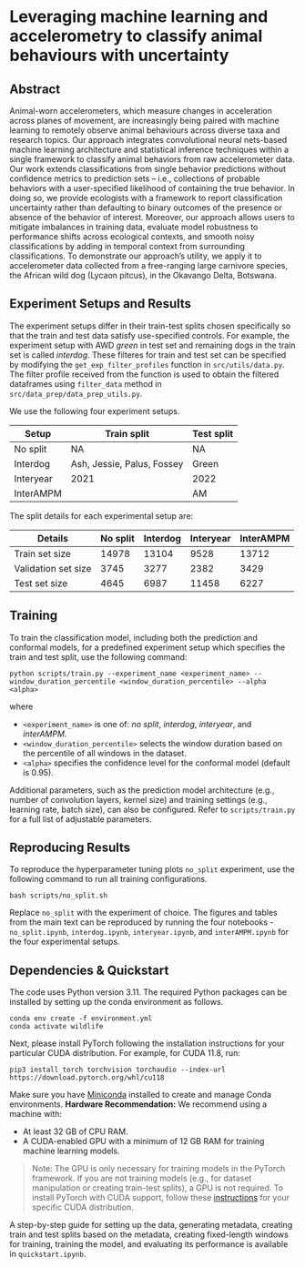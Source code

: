 # Leveraging machine learning and accelerometry to classify animal behaviours with uncertainty 

## Abstract

Animal-worn accelerometers, which measure changes in acceleration across planes of movement, are increasingly being paired with machine learning to remotely observe animal behaviours across diverse taxa and research topics. 
Our approach integrates convolutional neural nets-based machine learning architecture and statistical inference techniques within a single framework to classify animal behaviors from raw accelerometer data. Our work extends classifications from single behavior predictions without confidence metrics to prediction sets – i.e., collections of probable behaviors with a user-specified likelihood of containing the true behavior. In doing so, we provide ecologists with a framework to report classification uncertainty rather than defaulting to binary outcomes of the presence or absence of the behavior of interest. Moreover, our approach allows users to mitigate imbalances in training data, evaluate model robustness to performance shifts across ecological contexts, and smooth noisy classifications by adding in temporal context from surrounding classifications. To demonstrate our approach’s utility, we apply it to accelerometer data collected from a free-ranging large carnivore species, the African wild dog (Lycaon pitcus), in the Okavango Delta, Botswana. 

## Experiment Setups and Results

The experiment setups differ in their train-test splits chosen specifically so that the train and test data satisfy use-specified controls. For example, the experiment setup with AWD *green* in test set and remaining dogs in the train set is called *interdog*. These filteres for train and test set can be specified by modifying the `get_exp_filter_profiles` function in `src/utils/data.py`. The filter profile received from the function is used to obtain the filtered dataframes using `filter_data` method in `src/data_prep/data_prep_utils.py`.

We use the following four experiment setups.

| Setup | Train split | Test split |
|-------|-------------|------------|
| No split | NA | NA |
| Interdog | Ash, Jessie, Palus, Fossey | Green |
| Interyear | 2021 | 2022|
| InterAMPM| | AM | PM | 

The split details for each experimental setup are:

| Details | No split | Interdog | Interyear | InterAMPM |
|---------|----------|----------|-----------|-----------|
| Train set size | 14978 | 13104 | 9528 | 13712|
| Validation set size | 3745 | 3277 | 2382 | 3429 |
| Test set size | 4645 | 6987 | 11458 | 6227 | 

## Training

To train the classification model, including both the prediction and conformal models, for a predefined experiment setup which specifies the train and test split, use the following command:
```
python scripts/train.py --experiment_name <experiment_name> --window_duration_percentile <window_duration_percentile> --alpha <alpha>
```
where
- `<experiment_name>` is one of: *no split*, *interdog*, *interyear*, and *interAMPM*.
- `<window_duration_percentile>` selects the window duration based on the percentile of all windows in the dataset.
- `<alpha>` specifies the confidence level for the conformal model (default is 0.95).

Additional parameters, such as the prediction model architecture (e.g., number of convolution layers, kernel size) and training settings (e.g., learning rate, batch size), can also be configured. Refer to `scripts/train.py` for a full list of adjustable parameters.

## Reproducing Results

To reproduce the hyperparameter tuning plots `no_split` experiment, use the following command to run all training configurations.
```
bash scripts/no_split.sh
```

Replace `no_split` with the experiment of choice. The figures and tables from the main text can be reproduced by running the four notebooks - `no_split.ipynb`, `interdog.ipynb`, `interyear.ipynb`, and `interAMPM.ipynb` for the four experimental setups. 

## Dependencies & Quickstart
The code uses Python version 3.11. The required Python packages can be installed by setting up the conda environment as follows.
```
conda env create -f environment.yml
conda activate wildlife
```

Next, please install PyTorch following the installation instructions for your particular CUDA distribution. For example, for CUDA 11.8, run:
```
pip3 install torch torchvision torchaudio --index-url https://download.pytorch.org/whl/cu118
```
Make sure you have [Miniconda](https://docs.anaconda.com/miniconda/miniconda-install/) installed to create and manage Conda environments.
**Hardware Recommendation:** We recommend using a machine with:
- At least 32 GB of CPU RAM.
- A CUDA-enabled GPU with a minimum of 12 GB RAM for training machine learning models.

> Note: The GPU is only necessary for training models in the PyTorch framework. If you are not training models (e.g., for dataset manipulation or creating train-test splits), a GPU is not required.
To install PyTorch with CUDA support, follow these [instructions](https://pytorch.org/) for your specific CUDA distribution.

A step-by-step guide for setting up the data, generating metadata, creating train and test splits based on the metadata, creating fixed-length windows for training, training the model, and evaluating its performance is available in `quickstart.ipynb`.
